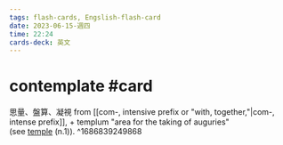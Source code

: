 ```yaml
---
tags: flash-cards, Engslish-flash-card
date: 2023-06-15-週四
time: 22:24
cards-deck: 英文
---
```


# contemplate #card 
思量、盤算、凝視
from [[com-, intensive prefix or "with, together,"|com-, intense prefix]], + templum "area for the taking of auguries" (see [temple](https://www.etymonline.com/word/temple?ref=etymonline_crossreference#etymonline_v_7714 "Etymology, meaning and definition of temple") (n.1)).
^1686839249868
